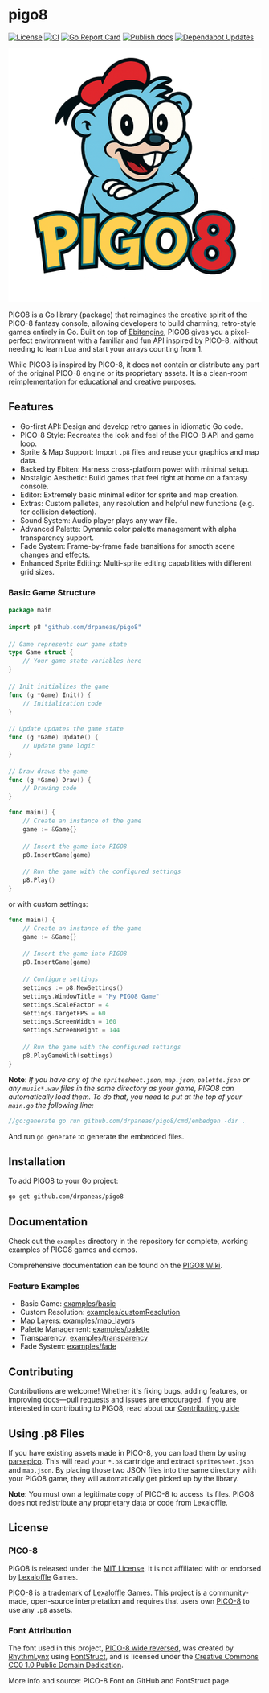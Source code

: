 # pigo8

[![License][License-Image]][License-Url]
[![CI][CI-Image]][CI-URL]
[![Go Report Card](https://goreportcard.com/badge/drpaneas/pigo8)](https://goreportcard.com/report/drpaneas/pigo8)
[![Publish docs][Doc-Image]][Doc-URL]
[![Dependabot Updates][Dependabot-Image]][Dependabot-URL]

![pigo8_logo](pigo8.png)

PIGO8 is a Go library (package) that reimagines the creative spirit of the PICO-8 fantasy console, allowing developers to build charming, retro-style games entirely in Go.
Built on top of [Ebitengine], PIGO8 gives you a pixel-perfect environment with a familiar and fun API inspired by PICO-8, without needing to learn Lua and start your arrays counting from 1.

While PIGO8 is inspired by PICO-8, it does not contain or distribute any part of the original PICO-8 engine or its proprietary assets.
It is a clean-room reimplementation for educational and creative purposes.

## Features

* Go-first API: Design and develop retro games in idiomatic Go code.
* PICO-8 Style: Recreates the look and feel of the PICO-8 API and game loop.
* Sprite & Map Support: Import `.p8` files and reuse your graphics and map data.
* Backed by Ebiten: Harness cross-platform power with minimal setup.
* Nostalgic Aesthetic: Build games that feel right at home on a fantasy console.
* Editor: Extremely basic minimal editor for sprite and map creation.
* Extras: Custom palletes, any resolution and helpful new functions (e.g. for collision detection).
* Sound System: Audio player plays any wav file.
* Advanced Palette: Dynamic color palette management with alpha transparency support.
* Fade System: Frame-by-frame fade transitions for smooth scene changes and effects.
* Enhanced Sprite Editing: Multi-sprite editing capabilities with different grid sizes.

### Basic Game Structure

```go
package main

import p8 "github.com/drpaneas/pigo8"

// Game represents our game state
type Game struct {
    // Your game state variables here
}

// Init initializes the game
func (g *Game) Init() {
    // Initialization code
}

// Update updates the game state
func (g *Game) Update() {
    // Update game logic
}

// Draw draws the game
func (g *Game) Draw() {
    // Drawing code
}
```

```go
func main() {
    // Create an instance of the game
    game := &Game{}
    
    // Insert the game into PIGO8
    p8.InsertGame(game)

    // Run the game with the configured settings
    p8.Play()
}
```

or with custom settings:

```go
func main() {
    // Create an instance of the game
    game := &Game{}
    
    // Insert the game into PIGO8
    p8.InsertGame(game)
    
    // Configure settings
    settings := p8.NewSettings()
    settings.WindowTitle = "My PIGO8 Game"
    settings.ScaleFactor = 4
    settings.TargetFPS = 60
    settings.ScreenWidth = 160
    settings.ScreenHeight = 144
    
    // Run the game with the configured settings
    p8.PlayGameWith(settings)
}
```

**Note**: *If you have any of the `spritesheet.json`, `map.json`, `palette.json` or any `music*.wav` files in the same directory as your game, PIGO8 can automatically load them. To do that, you need to put at the top of your `main.go` the following line:*

```go
//go:generate go run github.com/drpaneas/pigo8/cmd/embedgen -dir .
```

And run `go generate` to generate the embedded files.

## Installation

To add PIGO8 to your Go project:

```bash
go get github.com/drpaneas/pigo8
```

## Documentation

Check out the `examples` directory in the repository for complete, working examples of PIGO8 games and demos.

Comprehensive documentation can be found on the [PIGO8 Wiki](https://drpaneas.github.io/pigo8/).

### Feature Examples

* Basic Game: [examples/basic](https://github.com/drpaneas/pigo8/tree/main/examples/basic)
* Custom Resolution: [examples/customResolution](https://github.com/drpaneas/pigo8/tree/main/examples/customResolution)
* Map Layers: [examples/map_layers](https://github.com/drpaneas/pigo8/tree/main/examples/map_layers)
* Palette Management: [examples/palette](https://github.com/drpaneas/pigo8/tree/main/examples/palette)
* Transparency: [examples/transparency](https://github.com/drpaneas/pigo8/tree/main/examples/transparency)
* Fade System: [examples/fade](https://github.com/drpaneas/pigo8/tree/main/examples/fade)

## Contributing

Contributions are welcome! Whether it's fixing bugs, adding features, or improving docs—pull requests and issues are encouraged.
If you are interested in contributing to PIGO8, read about our [Contributing guide](./CONTRIBUTING.md)

## Using .p8 Files

If you have existing assets made in PICO-8, you can load them by using [parsepico].
This will read your `*.p8` cartridge and extract `spritesheet.json` and `map.json`.
By placing those two JSON files into the same directory with your PIGO8 game, they will automatically get picked up by the library.

**Note**: You must own a legitimate copy of PICO-8 to access its files.
PIGO8 does not redistribute any proprietary data or code from Lexaloffle.

## License

### PICO-8

PIGO8 is released under the [MIT License](LICENSE).
It is not affiliated with or endorsed by [Lexaloffle] Games.

[PICO-8] is a trademark of [Lexaloffle] Games.
This project is a community-made, open-source interpretation and requires that users own [PICO-8] to use any `.p8` assets.

### Font Attribution

The font used in this project, [PICO-8 wide reversed], was created by [RhythmLynx] using [FontStruct], and is licensed under the [Creative Commons CC0 1.0 Public Domain Dedication](https://creativecommons.org/publicdomain/zero/1.0/).

More info and source: PICO-8 Font on GitHub and FontStruct page.

[Ebitengine]: https://ebitengine.org/
[License-Url]: https://mit-license.org/
[License-Image]: https://img.shields.io/badge/License-MIT-blue.svg
[CI-URL]: https://github.com/drpaneas/pigo8/actions/workflows/ci.yml
[CI-Image]: https://github.com/drpaneas/pigo8/actions/workflows/ci.yml/badge.svg
[Dependabot-URL]: https://github.com/drpaneas/pigo8/actions/workflows/dependabot/dependabot-updates
[Dependabot-Image]: https://github.com/drpaneas/pigo8/actions/workflows/dependabot/dependabot-updates/badge.svg
[Doc-URL]: https://github.com/drpaneas/pigo8/actions/workflows/mdbook.yml
[Doc-Image]: https://github.com/drpaneas/pigo8/actions/workflows/mdbook.yml/badge.svg
[parsepico]: https://github.com/drpaneas/parsepico
[Lexaloffle]: https://www.lexaloffle.com/
[PICO-8]: https://www.lexaloffle.com/pico-8.php
[PICO-8 wide reversed]: https://fontstruct.com/fontstructions/show/1345445/pico-8-wide-reversed
[RhythmLynx]: https://fontstruct.com/fontstructors/1292279/rhythmlynx
[FontStruct]: https://fontstruct.com/
